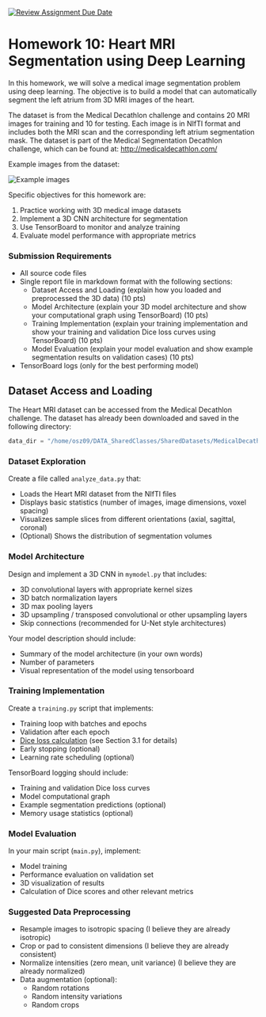 [![Review Assignment Due Date](https://classroom.github.com/assets/deadline-readme-button-22041afd0340ce965d47ae6ef1cefeee28c7c493a6346c4f15d667ab976d596c.svg)](https://classroom.github.com/a/ffsNq4Uk)
# Homework 10: Heart MRI Segmentation using Deep Learning

In this homework, we will solve a medical image segmentation problem using deep learning. 
The objective is to build a model that can automatically segment the left atrium from 3D MRI images of the heart.

The dataset is from the Medical Decathlon challenge and contains 20 MRI images for training and 10 for testing. Each image is in NIfTI format and includes both the MRI scan and the corresponding left atrium segmentation mask.
The dataset is part of the Medical Segmentation Decathlon challenge, which can be found at: http://medicaldecathlon.com/


Example images from the dataset:

![Example images](imgs/heart.png)

Specific objectives for this homework are:
1. Practice working with 3D medical image datasets
2. Implement a 3D CNN architecture for segmentation
3. Use TensorBoard to monitor and analyze training
4. Evaluate model performance with appropriate metrics

### Submission Requirements
- All source code files
- Single report file in markdown format with the following sections:
    - Dataset Access and Loading (explain how you loaded and preprocessed the 3D data) (10 pts)
    - Model Architecture (explain your 3D model architecture and show your computational graph using TensorBoard) (10 pts)
    - Training Implementation (explain your training implementation and show your training and validation Dice loss curves using TensorBoard) (10 pts)
    - Model Evaluation (explain your model evaluation and show example segmentation results on validation cases) (10 pts)
- TensorBoard logs (only for the best performing model)

## Dataset Access and Loading
The Heart MRI dataset can be accessed from the Medical Decathlon challenge. The dataset has already been downloaded and saved in the following directory:

```python
data_dir = "/home/osz09/DATA_SharedClasses/SharedDatasets/MedicalDecathlon/Task02_Heart"
```

### Dataset Exploration 
Create a file called `analyze_data.py` that:
- Loads the Heart MRI dataset from the NIfTI files
- Displays basic statistics (number of images, image dimensions, voxel spacing)
- Visualizes sample slices from different orientations (axial, sagittal, coronal)
- (Optional) Shows the distribution of segmentation volumes

### Model Architecture 
Design and implement a 3D CNN in `mymodel.py` that includes:
- 3D convolutional layers with appropriate kernel sizes
- 3D batch normalization layers
- 3D max pooling layers
- 3D upsampling / transposed convolutional or other upsampling layers
- Skip connections (recommended for U-Net style architectures)

Your model description should include:
- Summary of the model architecture (in your own words)
- Number of parameters
- Visual representation of the model using tensorboard

### Training Implementation 
Create a `training.py` script that implements:
- Training loop with batches and epochs
- Validation after each epoch
- [Dice loss calculation](https://arxiv.org/abs/1707.03237) (see Section 3.1 for details)
- Early stopping (optional)
- Learning rate scheduling (optional)

TensorBoard logging should include:
- Training and validation Dice loss curves
- Model computational graph
- Example segmentation predictions (optional)
- Memory usage statistics (optional)

### Model Evaluation 
In your main script (`main.py`), implement:
- Model training
- Performance evaluation on validation set
- 3D visualization of results
- Calculation of Dice scores and other relevant metrics

### Suggested Data Preprocessing
- Resample images to isotropic spacing (I believe they are already isotropic)
- Crop or pad to consistent dimensions (I believe they are already consistent)
- Normalize intensities (zero mean, unit variance) (I believe they are already normalized)
- Data augmentation (optional):
  - Random rotations
  - Random intensity variations
  - Random crops
